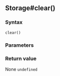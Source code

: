 ## Storage#clear()

### Syntax
```
clear()
```

### Parameters
<dl>
</dl>

### Return value

<dl>
    <dt>None <code>undefined</code></dt>
</dl>



